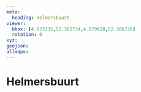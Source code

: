 ```yaml
---
meta:
  heading: Helmersbuurt
viewer:
  bbox: [4.873335,52.362734,4.879628,52.366736]
  rotation: 0
xyz:
geojson:
allmaps:
---
```

# Helmersbuurt
